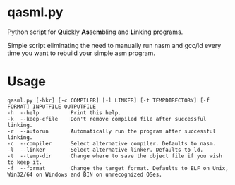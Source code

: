 # qasml.py
Python script for **Q**uickly **As**se**m**bling and **L**inking programs.

Simple script eliminating the need to manually run nasm and gcc/ld every time you want to rebuild your simple asm program.

# Usage
```
qasml.py [-hkr] [-c COMPILER] [-l LINKER] [-t TEMPDIRECTORY] [-f FORMAT] INPUTFILE OUTPUTFILE
-h	--help			Print this help.
-k	--keep-cfile	Don't remove compiled file after successful linking.
-r	--autorun		Automatically run the program after successful linking.
-c	--compiler		Select alternative compiler. Defaults to nasm.
-l	--linker		Select alternative linker. Defaults to ld.
-t	--temp-dir		Change where to save the object file if you wish to keep it.
-f	--format		Change the target format. Defaults to ELF on Unix, Win32/64 on Windows and BIN on unrecognized OSes.
```

